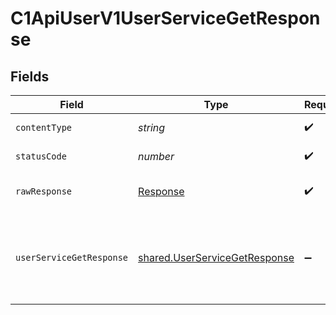 # C1ApiUserV1UserServiceGetResponse


## Fields

| Field                                                                                                                            | Type                                                                                                                             | Required                                                                                                                         | Description                                                                                                                      |
| -------------------------------------------------------------------------------------------------------------------------------- | -------------------------------------------------------------------------------------------------------------------------------- | -------------------------------------------------------------------------------------------------------------------------------- | -------------------------------------------------------------------------------------------------------------------------------- |
| `contentType`                                                                                                                    | *string*                                                                                                                         | :heavy_check_mark:                                                                                                               | HTTP response content type for this operation                                                                                    |
| `statusCode`                                                                                                                     | *number*                                                                                                                         | :heavy_check_mark:                                                                                                               | HTTP response status code for this operation                                                                                     |
| `rawResponse`                                                                                                                    | [Response](https://developer.mozilla.org/en-US/docs/Web/API/Response)                                                            | :heavy_check_mark:                                                                                                               | Raw HTTP response; suitable for custom response parsing                                                                          |
| `userServiceGetResponse`                                                                                                         | [shared.UserServiceGetResponse](../../../sdk/models/shared/userservicegetresponse.md)                                            | :heavy_minus_sign:                                                                                                               | The UserServiceGetResponse returns a user view which has a user including JSONPATHs to the expanded items in the expanded array. |